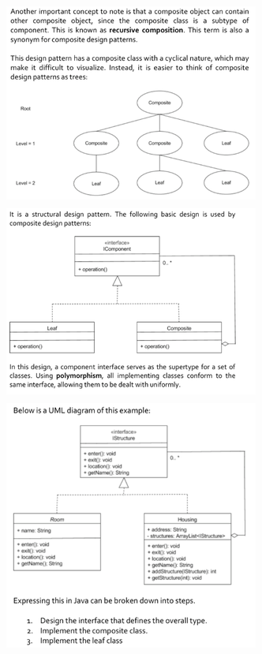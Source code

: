 ![](.readme_images/Recursive_Composition.png)

![](.readme_images/General_Diagram.png)

![](.readme_images/Example_Housing_Class_Diagram.png)